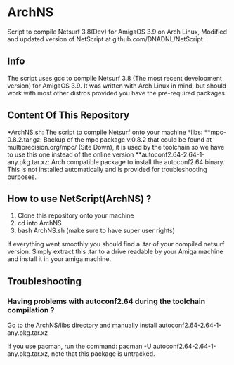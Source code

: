 # ArchNS
Script to compile Netsurf 3.8(Dev) for AmigaOS 3.9 on Arch Linux,
Modified and updated version of NetScript at github.com/DNADNL/NetScript

## Info

The script uses gcc to compile Netsurf 3.8 (The most recent development version) for AmigaOS 3.9. It was written with Arch Linux in mind, but should work with most other distros provided you have the pre-required packages.

## Content Of This Repository
*ArchNS.sh: The script to compile Netsurf onto your machine
*libs:
**mpc-0.8.2.tar.gz: Backup of the mpc package v.0.8.2 that could be found at multiprecision.org/mpc/ (Site Down), it is used by the toolchain so we have to use this one instead of the online version
**autoconf2.64-2.64-1-any.pkg.tar.xz: Arch compatible package to install the autoconf2.64 binary. This is not installed automatically and is provided for troubleshooting purposes.

## How to use NetScript(ArchNS) ?
1. Clone this repository onto your machine
2. cd into ArchNS
3. bash ArchNS.sh (make sure to have super user rights)

If everything went smoothly you should find a .tar of your compiled netsurf version. Simply extract this .tar to a drive readable by your Amiga machine and install it in your amiga machine.

## Troubleshooting
### Having problems with autoconf2.64 during the toolchain compilation ?
Go to the ArchNS/libs directory and manually install autoconf2.64-2.64-1-any.pkg.tar.xz

If you use pacman, run the command: pacman -U autoconf2.64-2.64-1-any.pkg.tar.xz, note that this package is untracked.
